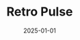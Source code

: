 ---
layout: track
title: Retro Pulse
permalink: /tracks/retro-pulse/
description: "A StudioRich lo-fi track."
image: /assets/covers/retro-pulse.webp
date: 2025-01-01
duration: "201.84"
album: "Stranger Vibes"
mood: [Dreamy, Nostalgic]
genre: [lo-fi, synthwave]
---
